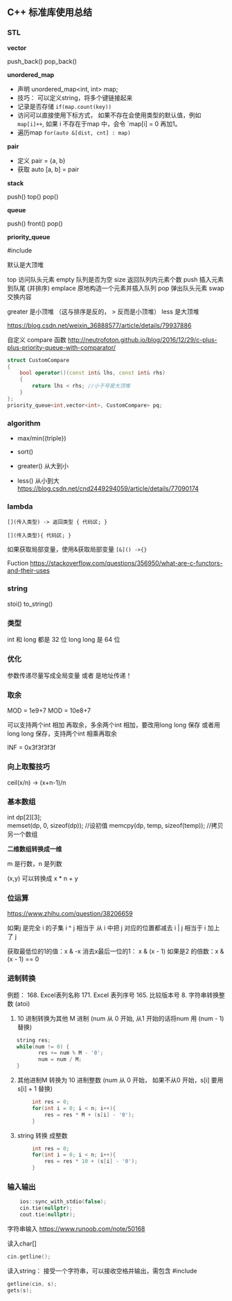 ## C++ 标准库使用总结

### STL

**vector**

push_back()
pop_back()

**unordered_map**

- 声明  unordered_map<int, int> map;
- 技巧： 可以定义string，将多个键链接起来
- 记录是否存储 `if(map.count(key))`
- 访问可以直接使用下标方式， 如果不存在会使用类型的默认值，例如 `map[i]++`, 如果 i 不存在于map 中，会令 `map[i] = 0 再加1。
- 遍历map  `for(auto &[dist, cnt] : map)`

**pair**

- 定义 pair = {a, b}
- 获取 auto [a, b] = pair 

**stack**

push()
top()
pop()

**queue**

push()
front()
pop()

**priority_queue**

#include<queue>

默认是大顶堆

top 访问队头元素
empty 队列是否为空
size 返回队列内元素个数
push 插入元素到队尾 (并排序)
emplace 原地构造一个元素并插入队列
pop 弹出队头元素
swap 交换内容

greater 是小顶堆 （这与排序是反的， > 反而是小顶堆）
less 是大顶堆

https://blog.csdn.net/weixin_36888577/article/details/79937886

自定义 compare 函数
http://neutrofoton.github.io/blog/2016/12/29/c-plus-plus-priority-queue-with-comparator/

```C++
struct CustomCompare
{
    bool operator()(const int& lhs, const int& rhs)
    {
        return lhs < rhs; //小于号是大顶堆
    }
};
priority_queue<int,vector<int>, CustomCompare> pq;
```

### algorithm

- max/min({triple})
- sort()

- greater<int>() 从大到小
- less<int>() 从小到大
https://blog.csdn.net/cnd2449294059/article/details/77090174
### lambda

`[](传入类型) -> 返回类型 { 代码区; }`

`[](传入类型){ 代码区; }`

如果获取局部变量，使用&获取局部变量 `[&]() ->{}`

Fuction
https://stackoverflow.com/questions/356950/what-are-c-functors-and-their-uses

### string

stoi()
to_string()


### 类型

int 和 long 都是 32 位
long long 是 64 位


### 优化

参数传递尽量写成全局变量 或者 是地址传递！

### 取余

MOD = 1e9+7
MOD = 10e8+7

可以支持两个int 相加 再取余，多余两个int 相加，要改用long long 保存
或者用long long 保存，支持两个int 相乘再取余


INF = 0x3f3f3f3f

### 向上取整技巧

ceil(x/n)  -> (x+n-1)/n

### 基本数组

int dp[2][3];  
memset(dp, 0, sizeof(dp)); //设初值
memcpy(dp, temp, sizeof(temp)); //拷贝另一个数组

**二维数组转换成一维**

m 是行数，n 是列数

(x,y) 可以转换成 x * n + y 


### 位运算

https://www.zhihu.com/question/38206659

如果j 是完全 i 的子集
i ^ j 相当于 从 i 中把 j 对应的位置都减去
i | j  相当于 i 加上了 j

获取最低位的1的值：x & -x
消去x最后一位的1： x & (x - 1) 
如果是2 的倍数：x & (x - 1)  == 0


### 进制转换

例题：
168. Excel表列名称
171. Excel 表列序号
165. 比较版本号
8. 字符串转换整数 (atoi)

1. 10 进制转换为其他 M 进制 (num 从 0 开始, 从1 开始的话将num 用 (num - 1) 替换)
```C++
   string res;
   while(num != 0) {
          res += num % M - '0';
          num = num / M;
   }

```

2. 其他进制M 转换为 10 进制整数 (num 从 0 开始， 如果不从0 开始，s[i] 要用 s[i] + 1 替换)

```C++
        int res = 0;
        for(int i = 0; i < n; i++){
            res = res * M + (s[i] - '0');
        }
```

3. string 转换 成整数

```C++
        int res = 0;
        for(int i = 0; i < n; i++){
            res = res * 10 + (s[i] - '0');
        }
```

### 输入输出

```C++
    ios::sync_with_stdio(false);
    cin.tie(nullptr);
    cout.tie(nullptr);
```

字符串输入
https://www.runoob.com/note/50168

读入char[] 
```C++
cin.getline();
```
读入string： 接受一个字符串，可以接收空格并输出，需包含 #include<string>
```C++
getline(cin, s);
gets(s);
```